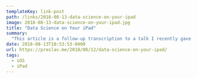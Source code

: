 ```yaml
---
templateKey: link-post
path: /links/2018-08-13-data-science-on-your-ipad
image: 2018-08-13-data-science-on-your-ipad.jpg
title: "Data Science on Your iPad"
summary:
  "This article is a follow-up transcription to a talk I recently gave at a local Munich machine learning meetup. Unlike my previous talk, this time I wanted to convey the idea of using an iPad for actively running data science experiments, as opposed to passively consuming information."
date: 2018-08-13T10:53:53-0400
url: https://preslav.me/2018/08/12/data-science-on-your-ipad/
tags:
  - iOS
  - iPad
---
```

